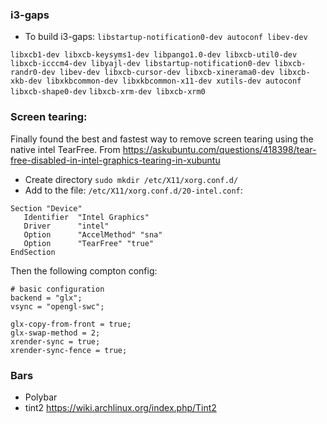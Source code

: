
### i3-gaps
* To build i3-gaps:
`libstartup-notification0-dev autoconf libev-dev`

`libxcb1-dev libxcb-keysyms1-dev libpango1.0-dev libxcb-util0-dev libxcb-icccm4-dev libyajl-dev libstartup-notification0-dev libxcb-randr0-dev libev-dev libxcb-cursor-dev libxcb-xinerama0-dev libxcb-xkb-dev libxkbcommon-dev libxkbcommon-x11-dev xutils-dev autoconf`
`libxcb-shape0-dev`
`libxcb-xrm-dev libxcb-xrm0`


### Screen tearing:
Finally found the best and fastest way to remove screen tearing using the native intel TearFree.
From https://askubuntu.com/questions/418398/tear-free-disabled-in-intel-graphics-tearing-in-xubuntu 
* Create directory `sudo mkdir /etc/X11/xorg.conf.d/`
* Add to the file: `/etc/X11/xorg.conf.d/20-intel.conf`:
```
Section "Device"
   Identifier  "Intel Graphics"
   Driver      "intel"
   Option      "AccelMethod" "sna"
   Option      "TearFree" "true"
EndSection
```

Then the following compton config:
```
# basic configuration
backend = "glx";
vsync = "opengl-swc";

glx-copy-from-front = true;
glx-swap-method = 2;
xrender-sync = true;
xrender-sync-fence = true;
```

### Bars
* Polybar
* tint2 https://wiki.archlinux.org/index.php/Tint2
